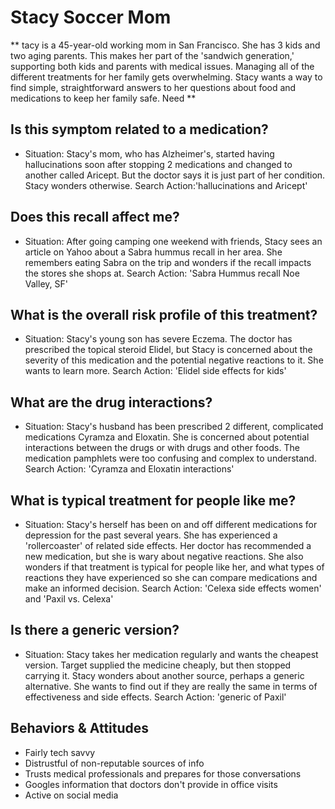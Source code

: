 # Stacy Soccer Mom

** tacy is a 45-year-old working mom in San Francisco. She has 3 kids and two aging parents. This makes her part of the 'sandwich generation,' supporting both kids and parents with medical issues. Managing all of the different treatments for her family gets overwhelming. Stacy wants a way to find simple, straightforward answers to her questions about food and medications to keep her family safe.
Need **

## Is this symptom related to a medication?

- Situation: Stacy's mom, who has Alzheimer's, started having hallucinations soon after stopping 2 medications and changed to another called Aricept. But the doctor says it is just part of her condition. Stacy wonders otherwise.
    Search Action:'hallucinations and Aricept'

## Does this recall affect me?

- Situation: After going camping one weekend with friends, Stacy sees an article on Yahoo about a Sabra hummus recall in her area. She remembers eating Sabra on the trip and wonders if the recall impacts the stores she shops at.
    Search Action: 'Sabra Hummus recall Noe Valley, SF'

## What is the overall risk profile of this treatment?

- Situation: Stacy's young son has severe Eczema. The doctor has prescribed the topical steroid Elidel, but Stacy is concerned about the severity of this medication and the potential negative reactions to it. She wants to learn more.
    Search Action: 'Elidel side effects for kids'

## What are the drug interactions?

- Situation: Stacy's husband has been prescribed 2 different, complicated medications Cyramza and Eloxatin. She is concerned about potential interactions between the drugs or with drugs and other foods. The medication pamphlets were too confusing and complex to understand.
    Search Action: 'Cyramza and Eloxatin interactions'

## What is typical treatment for people like me?

- Situation: Stacy's herself has been on and off different medications for depression for the past several years. She has experienced a 'rollercoaster' of related side effects. Her doctor has recommended a new medication, but she is wary about negative reactions. She also wonders if that treatment is typical for people like her, and what types of reactions they have experienced so she can compare medications and make an informed decision.
    Search Action: 'Celexa side effects women' and 'Paxil vs. Celexa'

## Is there a generic version?

- Situation: Stacy takes her medication regularly and wants the cheapest version. Target supplied the medicine cheaply, but then stopped carrying it. Stacy wonders about another source, perhaps a generic alternative. She wants to find out if they are really the same in terms of effectiveness and side effects.
    Search Action: 'generic of Paxil'

## Behaviors & Attitudes

- Fairly tech savvy
- Distrustful of non-reputable sources of info
- Trusts medical professionals and prepares for those conversations
- Googles information that doctors don't provide in office visits
- Active on social media

